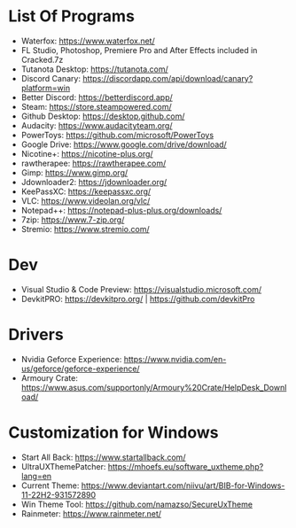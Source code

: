 # List Of Programs 

* Waterfox: https://www.waterfox.net/
* FL Studio, Photoshop, Premiere Pro and After Effects included in Cracked.7z
* Tutanota Desktop: https://tutanota.com/
* Discord Canary: https://discordapp.com/api/download/canary?platform=win
* Better Discord: https://betterdiscord.app/
* Steam: https://store.steampowered.com/
* Github Desktop: https://desktop.github.com/
* Audacity: https://www.audacityteam.org/
* PowerToys: https://github.com/microsoft/PowerToys
* Google Drive: https://www.google.com/drive/download/
* Nicotine+: https://nicotine-plus.org/
* rawtherapee: https://rawtherapee.com/
* Gimp: https://www.gimp.org/
* Jdownloader2: https://jdownloader.org/
* KeePassXC: https://keepassxc.org/
* VLC: https://www.videolan.org/vlc/
* Notepad++: https://notepad-plus-plus.org/downloads/
* 7zip: https://www.7-zip.org/
* Stremio: https://www.stremio.com/

# Dev
* Visual Studio & Code Preview: https://visualstudio.microsoft.com/
* DevkitPRO: https://devkitpro.org/ | https://github.com/devkitPro


# Drivers
* Nvidia Geforce Experience: https://www.nvidia.com/en-us/geforce/geforce-experience/
* Armoury Crate: https://www.asus.com/supportonly/Armoury%20Crate/HelpDesk_Download/


# Customization for Windows
* Start All Back: https://www.startallback.com/
* UltraUXThemePatcher: https://mhoefs.eu/software_uxtheme.php?lang=en
* Current Theme: https://www.deviantart.com/niivu/art/BIB-for-Windows-11-22H2-931572890
* Win Theme Tool: https://github.com/namazso/SecureUxTheme
* Rainmeter: https://www.rainmeter.net/




